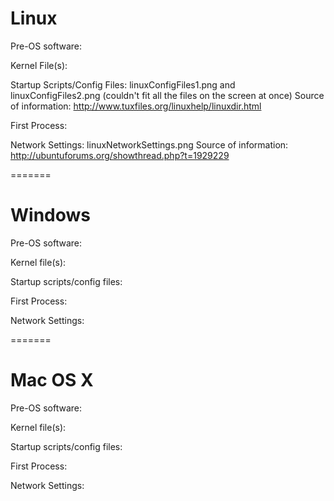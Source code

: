 Linux
=======

Pre-OS software: 

Kernel File(s):

Startup Scripts/Config Files: linuxConfigFiles1.png and linuxConfigFiles2.png
    (couldn't fit all the files on the screen at once)
    Source of information: http://www.tuxfiles.org/linuxhelp/linuxdir.html

First Process:

Network Settings: linuxNetworkSettings.png
    Source of information: http://ubuntuforums.org/showthread.php?t=1929229

=======

Windows
=======

Pre-OS software: 

Kernel file(s):

Startup scripts/config files:

First Process:

Network Settings:

=======

Mac OS X
=======

Pre-OS software: 

Kernel file(s):

Startup scripts/config files:

First Process:

Network Settings:
